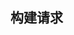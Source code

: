 <!--
 * @Author: xiuquanxu
 * @Company: kaochong
 * @Date: 2021-06-18 23:30:45
 * @LastEditors: xiuquanxu
 * @LastEditTime: 2021-06-18 23:30:58
-->
## 构建请求